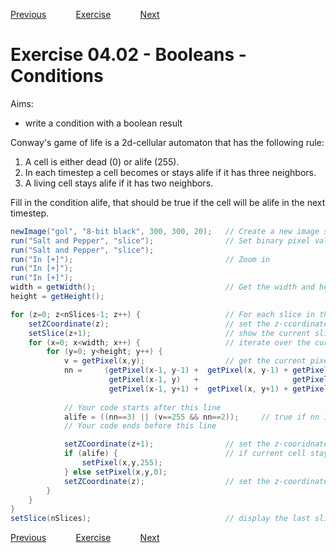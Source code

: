 [Previous](./ans04-01.md) &nbsp;&nbsp;&nbsp;&nbsp;&nbsp;&nbsp;&nbsp;&nbsp;&nbsp;&nbsp;     [Exercise](../ex/ex04-02.md) &nbsp;&nbsp;&nbsp;&nbsp;&nbsp;&nbsp;&nbsp;&nbsp;&nbsp;&nbsp; [Next](./ans05-01.md)

# Exercise 04.02 - Booleans - Conditions
Aims: 
- write a condition with a boolean result

Conway's game of life is a 2d-cellular automaton that has the following rule:
1. A cell is either dead (0) or alife (255). 
1. In each timestep a cell becomes or stays alife if it has three neighbors. 
1. A living cell stays alife if it has two neighbors.

Fill in the condition alife, that should be true if the cell will be alife in the next 
timestep.

```java
newImage("gol", "8-bit black", 300, 300, 20);	// Create a new image stack 
run("Salt and Pepper", "slice");				// Set binary pixel values (0 and 255) randomly
run("Salt and Pepper", "slice");
run("In [+]");									// Zoom in
run("In [+]");
run("In [+]");
width = getWidth();								// Get the width and height of the image
height = getHeight();

for (z=0; z<nSlices-1; z++) {					// For each slice in the stack
	setZCoordinate(z);							// set the z-ccordinate for getPixel
	setSlice(z+1);								// show the current slice
	for (x=0; x<width; x++) {					// iterate over the current slice
		for (y=0; y<height; y++) {
			v = getPixel(x,y);					// get the current pixel value
			nn =     (getPixel(x-1, y-1) +  getPixel(x, y-1) + getPixel(x+1, y-1) +				
			 		  getPixel(x-1, y)   +                     getPixel(x+1, y) +
			          getPixel(x-1, y+1) +  getPixel(x, y+1) + getPixel(x+1, y+1)) / 255;	// count the neighbors
			          
			// Your code starts after this line
			alife = ((nn==3) || (v==255 && nn==2));		// true if nn is three or if v is 255 and nn is two
			// Your code ends before this line

			setZCoordinate(z+1);				// set the z-cooridnate in order to write to the next slice
			if (alife) {						// if current cell stays or becomes alife set the pixel to 255 otherwise to 0
				setPixel(x,y,255);
			} else setPixel(x,y,0);
			setZCoordinate(z);					// set the z-coordinate back for the next getPixel
		}
	}
}
setSlice(nSlices);								// display the last slice
```

[Previous](./ans04-01.md) &nbsp;&nbsp;&nbsp;&nbsp;&nbsp;&nbsp;&nbsp;&nbsp;&nbsp;&nbsp;     [Exercise](../ex/ex04-02.md) &nbsp;&nbsp;&nbsp;&nbsp;&nbsp;&nbsp;&nbsp;&nbsp;&nbsp;&nbsp; [Next](./ans05-01.md)
